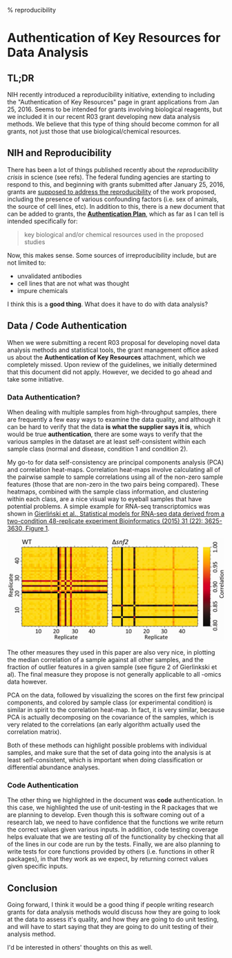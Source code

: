 % reproducibility

# Authentication of Key Resources for Data Analysis

## TL;DR

NIH recently introduced a reproducibility initiative, extending to including the
"Authentication of Key Resources" page in grant applications from Jan 25, 2016.
Seems to be intended for grants involving biological reagents, but we included
it in our recent R03 grant developing new data analysis methods. We believe that
this type of thing should become common for all grants, not just those that use
biological/chemical resources.

## NIH and Reproducibility

There has been a lot of things published recently about the *reproducibility 
crisis* in science (see refs). The federal funding agencies are starting to 
respond to this, and beginning with grants submitted after January 25, 2016, 
grants are [supposed to address the
reproducibility](http://grants.nih.gov/reproducibility/index.htm) of the work
proposed, including the presence of various confounding factors (i.e. sex of
animals, the source of cell lines, etc). In addition to this, there is a new
document that can be added to grants, the [**Authentication
Plan**](http://nexus.od.nih.gov/all/2016/01/29/authentication-of-key-biological-andor-chemical-resources-in-nih-grant-applications/),
which as far as I can tell is intended specifically for:

> key biological and/or chemical resources used in the proposed studies

Now, this makes sense. Some sources of irreproducibility include, but are not 
limited to:

  * unvalidated antibodies 
  * cell lines that are not what was thought 
  * impure chemicals

I think this is a **good thing**. What does it have to do with data analysis?

## Data / Code Authentication

When we were submitting a recent R03 proposal for developing novel data analysis
methods and statistical tools, the grant management office asked us about the 
**Authentication of Key Resources** attachment, which we completely missed. Upon
review of the guidelines, we initially determined that this document did not
apply. However, we decided to go ahead and take some initiative.

### Data Authentication?

When dealing with multiple samples from high-throughput samples, there are
frequently a few easy ways to examine the data quality, and although it can be
hard to verify that the data **is what the supplier says it is**, which would be
true **authentication**, there are some ways to verify that the various samples
in the dataset are at least self-consistent within each sample class (normal and
disease, condition 1 and condition 2).

My go-to for data self-consistency are principal components analysis (PCA) and 
correlation heat-maps. Correlation heat-maps involve calculating 
all of the pairwise sample to sample correlations using all of the non-zero
sample features (those that are non-zero in the two pairs being compared). These
heatmaps, combined with the sample class information, and clustering within each
class, are a nice visual way to eyeball samples that have potential problems. A
simple example for RNA-seq transcriptomics was shown in [Gierliński et al., 
Statistical models for RNA-seq data derived from a two-condition 48-replicate
experiment Bioinformatics (2015) 31 (22): 3625-3630, Figure
1](https://dx.doi.org/10.1093/bioinformatics/btv425).

![Gierlinkski et al heatmap, Figure 1](../../figure/yeast_48rep_cor_heatmap.jpg)

The other measures they used in this paper are also very nice, in plotting the 
median correlation of a sample against all other samples, and the fraction of 
outlier features in a given sample (see figure 2 of Gierlinkski et al). The
final measure they propose is not generally applicable to all -omics data
however.

PCA on the data, followed by visualizing the scores on the first few principal 
components, and colored by sample class (or experimental condition) is similar 
in spirit to the correlation heat-map. In fact, it is very similar, because PCA 
is actually decomposing on the covariance of the samples, which is very related
to the correlations (an early algorithm actually used the correlation matrix).

Both of these methods can highlight possible problems with individual samples,
and make sure that the set of data going into the analysis is at least
self-consistent, which is important when doing classification or differential
abundance analyses.

### Code Authentication

The other thing we highlighted in the document was **code** authentication. In 
this case, we highlighted the use of unit-testing in the R packages that we are 
planning to develop. Even though this is software coming out of a research lab,
we need to have confidence that the functions we write return the correct values
given various inputs. In addition, code testing coverage helps evaluate that we
are testing *all* of the functionality by checking that all of the lines in our
code are run by the tests. Finally, we are also planning to write tests for core
functions provided by others (i.e. functions in other R packages), in that they
work as we expect, by returning correct values given specific inputs.

## Conclusion

Going forward, I think it would be a good thing if people writing research grants
for data analysis methods would discuss how they are going to look at the data
to assess it's quality, and how they are going to do unit testing, and will have
to start saying that they are going to do unit testing of their analysis method.

I'd be interested in others' thoughts on this as well.
